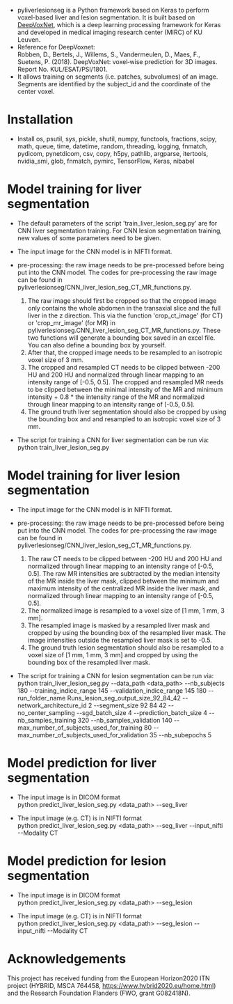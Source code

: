 * pyliverlesionseg is a Python framework based on Keras to perform voxel-based liver and lesion segmentation. It is built based on [DeepVoxNet](https://github.com/JeroenBertels/deepvoxnet), which is a deep learning processing framework for Keras and developed in medical imaging research center (MIRC) of KU Leuven.<br/>
* Reference for DeepVoxnet:<br/>
Robben, D., Bertels, J., Willems, S., Vandermeulen, D., Maes, F., Suetens, P. (2018). DeepVoxNet: voxel‐wise prediction for 3D images. Report No. KUL/ESAT/PSI/1801.<br/>
* It allows training on segments (i.e. patches, subvolumes) of an image. Segments are identified by the subject_id and the coordinate of the center voxel.

Installation
============
* Install os, psutil, sys, pickle, shutil, numpy, functools, fractions, scipy, math, queue, time, datetime, random, threading, logging, fnmatch, pydicom, pynetdicom, csv, copy, h5py, pathlib, argparse, itertools, nvidia_smi, glob, fnmatch, pymirc, TensorFlow, Keras, nibabel

Model training for liver segmentation
============================================
* The default parameters of the script 'train_liver_lesion_seg.py' are for CNN liver segmentation training. For CNN lesion segmentation training, new values of some parameters need to be given.

* The input image for the CNN model is in NIFTI format.

* pre-processing: the raw image needs to be pre-processed before being put into the CNN model. The codes for pre-processing the raw image can be found in pyliverlesionseg/CNN_liver_lesion_seg_CT_MR_functions.py.
  1. The raw image should first be cropped so that the cropped image only contains the whole abdomen in the transaxial slice and the full liver in the z direction. This via the function 'crop_ct_image' (for CT) or 'crop_mr_image' (for MR) in pyliverlesionseg.CNN_liver_lesion_seg_CT_MR_functions.py. These two functions will generate a bounding box saved in an excel file. You can also define a bounding box by yourself.
  2. After that, the cropped image needs to be resampled to an isotropic voxel size of 3 mm. 
  3. The cropped and resampled CT needs to be clipped between -200 HU and 200 HU and normalized through linear mapping to an intensity range of [-0.5, 0.5]. The cropped and resampled MR needs to be clipped between the minimal intensity of the MR and minimum intensity + 0.8 * the intensity range of the MR and normalized through linear mapping to an intensity range of [-0.5, 0.5].
  4. The ground truth liver segmentation should also be cropped by using the bounding box and and resampled to an isotropic voxel size of 3 mm.

* The script for training a CNN for liver segmentation can be run via:<br/>
python train_liver_lesion_seg.py

Model training for liver lesion segmentation
============================================
* The input image for the CNN model is in NIFTI format.

* pre-processing: the raw image needs to be pre-processed before being put into the CNN model. The codes for pre-processing the raw image can be found in pyliverlesionseg/CNN_liver_lesion_seg_CT_MR_functions.py.
  1. The raw CT needs to be clipped between -200 HU and 200 HU and normalized through linear mapping to an intensity range of [-0.5, 0.5]. The raw MR intensities are subtracted by the median intensity of the MR inside the liver mask, clipped between the minimum and maximum intensity of the centralized MR inside the liver mask, and normalized through linear mapping to an intensity range of [-0.5, 0.5].
  2. The normalized image is resampled to a voxel size of [1 mm, 1 mm, 3 mm].
  3. The resampled image is masked by a resampled liver mask and cropped by using the bounding box of the resampled liver mask. The image intensities outside the resampled liver mask is set to -0.5.
  4. The ground truth lesion segmentation should also be resampled to a voxel size of [1 mm, 1 mm, 3 mm] and cropped by using the bounding box of the resampled liver mask.

* The script for training a CNN for lesion segmentation can be run via:<br/>
python train_liver_lesion_seg.py --data_path <data_path> --nb_subjects 180 --training_indice_range 145 --validation_indice_range 145 180 --run_folder_name Runs_lesion_seg_output_size_92_84_42 --network_architecture_id 2 --segment_size 92 84 42 --no_center_sampling --sgd_batch_size 4 --prediction_batch_size 4 --nb_samples_training 320 --nb_samples_validation 140 --max_number_of_subjects_used_for_training 80 --max_number_of_subjects_used_for_validation 35 --nb_subepochs 5 

Model prediction for liver segmentation
============================================
* The input image is in DICOM format<br/>
python predict_liver_lesion_seg.py <data_path> --seg_liver

* The input image (e.g. CT) is in NIFTI format<br/>
python predict_liver_lesion_seg.py <data_path> --seg_liver --input_nifti --Modality CT

Model prediction for lesion segmentation
============================================
* The input image is in DICOM format<br/>
python predict_liver_lesion_seg.py <data_path> --seg_lesion

* The input image (e.g. CT) is in NIFTI format<br/>
python predict_liver_lesion_seg.py <data_path> --seg_lesion --input_nifti --Modality CT

Acknowledgements
============================================
This project has received funding from the European Horizon2020 ITN project (HYBRID, MSCA 764458, https://www.hybrid2020.eu/home.html) and the Research Foundation Flanders (FWO, grant G082418N).

